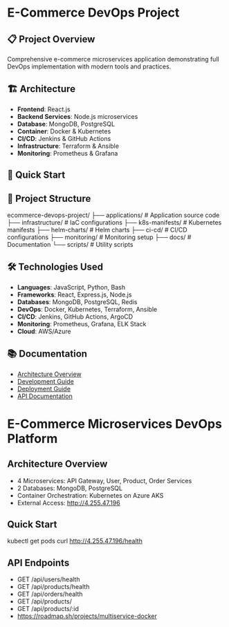 # E-Commerce DevOps Project

## 📋 Project Overview
Comprehensive e-commerce microservices application demonstrating full DevOps implementation with modern tools and practices.

## 🏗️ Architecture
- **Frontend**: React.js
- **Backend Services**: Node.js microservices
- **Database**: MongoDB, PostgreSQL
- **Container**: Docker & Kubernetes
- **CI/CD**: Jenkins & GitHub Actions
- **Infrastructure**: Terraform & Ansible
- **Monitoring**: Prometheus & Grafana

## 🚀 Quick Start
## 📁 Project Structure
ecommerce-devops-project/
├── applications/ # Application source code
├── infrastructure/ # IaC configurations
├── k8s-manifests/ # Kubernetes manifests
├── helm-charts/ # Helm charts
├── ci-cd/ # CI/CD configurations
├── monitoring/ # Monitoring setup
├── docs/ # Documentation
└── scripts/ # Utility scripts

## 🛠️ Technologies Used
- **Languages**: JavaScript, Python, Bash
- **Frameworks**: React, Express.js, Node.js
- **Databases**: MongoDB, PostgreSQL, Redis
- **DevOps**: Docker, Kubernetes, Terraform, Ansible
- **CI/CD**: Jenkins, GitHub Actions, ArgoCD
- **Monitoring**: Prometheus, Grafana, ELK Stack
- **Cloud**: AWS/Azure

## 📚 Documentation
- [Architecture Overview](docs/architecture.md)
- [Development Guide](docs/development.md)
- [Deployment Guide](docs/deployment.md)
- [API Documentation](docs/api.md)

# E-Commerce Microservices DevOps Platform

## Architecture Overview
- 4 Microservices: API Gateway, User, Product, Order Services
- 2 Databases: MongoDB, PostgreSQL  
- Container Orchestration: Kubernetes on Azure AKS
- External Access: http://4.255.47.196

## Quick Start
kubectl get pods
curl http://4.255.47.196/health

## API Endpoints
- GET /api/users/health
- GET /api/products/health
- GET /api/orders/health
- GET /api/products/
- GET /api/products/:id
- https://roadmap.sh/projects/multiservice-docker
